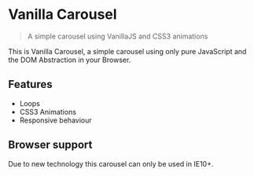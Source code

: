 # Vanilla Carousel

> A simple carousel using VanillaJS and CSS3 animations

This is Vanilla Carousel, a simple carousel using only pure JavaScript and
the DOM Abstraction in your Browser.

## Features

- Loops
- CSS3 Animations
- Responsive behaviour

## Browser support

Due to new technology this carousel can only be used in IE10+.
